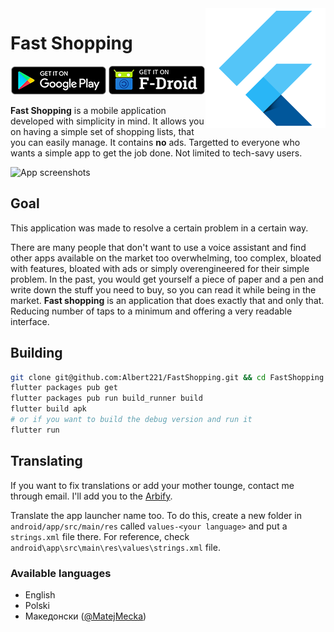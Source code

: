 <img align="right" src="android/app/src/main/res/mipmap-xxxhdpi/ic_launcher.png" alt="">

# Fast Shopping

[![Get it on Google Play][google-play-badge]][google-play-link]
[![Get it on F-Droid][fdroid-badge]][fdroid-link]

**Fast Shopping** is a mobile application developed with simplicity in mind. It allows you on having a simple set of shopping lists, that you can easily manage. It contains **no** ads. Targetted to everyone who wants a simple app to get the job done. Not limited to tech-savy users.

![App screenshots][app-screenshots]

## Goal

This application was made to resolve a certain problem in a certain way. 

There are many people that don't want to use a voice assistant and find other apps available on the market too overwhelming, too complex, bloated with features, bloated with ads or simply overengineered for their simple problem. In the past, you would get yourself a piece of paper and a pen and write down the stuff you need to buy, so you can read it while being in the market. **Fast shopping** is an application that does exactly that and only that. Reducing number of taps to a minimum and offering a very readable interface.

## Building

```bash
git clone git@github.com:Albert221/FastShopping.git && cd FastShopping
flutter packages pub get
flutter packages pub run build_runner build
flutter build apk
# or if you want to build the debug version and run it
flutter run
```

## Translating

If you want to fix translations or add your mother tounge, contact me through email. I'll add you to the [Arbify].

Translate the app launcher name too. To do this, create a new folder in `android/app/src/main/res` called `values-<your language>` and put a `strings.xml` file there. For reference, check `android\app\src\main\res\values\strings.xml` file.

### Available languages

- English
- Polski
- Македонски ([@MatejMecka][matejmecka])

[google-play-badge]: assets/google-play-badge.png
[google-play-link]: https://play.google.com/store/apps/details?id=me.wolszon.fastshopping
[fdroid-badge]: assets/fdroid-badge.png
[fdroid-link]: https://www.f-droid.org/en/packages/me.wolszon.fastshopping/
[app-screenshots]: https://i.imgur.com/biDOUms.jpg
[Arbify]: https://github.com/Arbify/Arbify
[matejmecka]: https://github.com/MatejMecka
